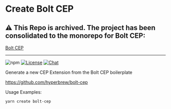 # Create Bolt CEP

## ⚠️ This Repo is archived. The project has been consolidated to the monorepo for Bolt CEP:

[Bolt CEP](https://github.com/hyperbrew/bolt-cep)

---

![npm](https://img.shields.io/npm/v/create-bolt-cep)
[![License](https://img.shields.io/badge/License-MIT-green.svg)](https://github.com/hyperbrew/create-bolt-cep/blob/master/LICENSE)
[![Chat](https://img.shields.io/badge/chat-discord-7289da.svg)](https://discord.gg/PC3EvvuRbc)

Generate a new CEP Extension from the Bolt CEP boilerplate

https://github.com/hyperbrew/bolt-cep

Usage Examples:

`yarn create bolt-cep`
